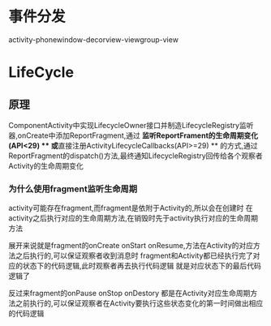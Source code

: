 # 事件分发

activity-phonewindow-decorview-viewgroup-view



# LifeCycle

## 原理

ComponentActivity中实现LifecycleOwner接口并制造LifecycleRegistry监听器,onCreate中添加ReportFragment,通过 **监听ReportFrament的生命周期变化(API<29) ** 或**直接注册ActivityLifecycleCallbacks(API>=29) ** 的方式,通过ReportFragment的dispatch()方法,最终通知LifecycleRegistry回传给各个观察者Activity的生命周期变化

### 为什么使用fragment监听生命周期

activity可能存在fragment,而fragment是依附于Activity的,所以会在创建时 在activity之后执行对应的生命周期方法,在销毁时先于activity执行对应的生命周期方法 

展开来说就是fragment的onCreate onStart onResume,方法在Activity的对应方法之后执行的,可以保证观察者收到消息时 fragment和Activity都已经执行完了对应的状态下的代码逻辑,此时观察者再去执行代码逻辑 就是对应状态下的最后代码逻辑了

反过来fragment的onPause onStop onDestory 都是在Activity对应生命周期方法之前执行的,可以保证观察者在Activity要执行这些状态变化的第一时间做出相应的代码逻辑

